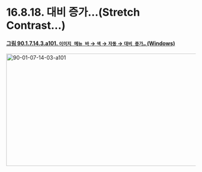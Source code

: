 # 16.8.18. 대비 증가…(Stretch Contrast…)

<a id="90-01-07-14-03-a101"></a>

#### [그림 90.1.7.14.3.a101. `이미지 메뉴 바` → `색` → `자동` → `대비 증가…` (Windows)](./90-01-07-14-03-stretch_contrast.md#90-01-07-14-03-a101)
<img width="556" height="299" alt="90-01-07-14-03-a101" src="https://github.com/user-attachments/assets/e2af2ec9-c686-4b39-aef0-66b8a38c4ccd" />